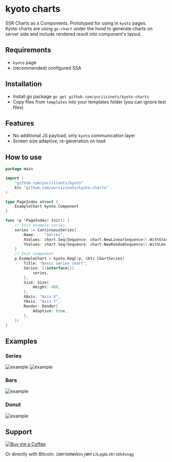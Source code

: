 # kyoto charts

SSR Charts as a Components. Prototyped for using in `kyoto` pages.  
Kyoto charts are using `go-chart` under the hood to generate charts on server side and include rendered result into component's layout.

## Requirements

- `kyoto` page
- (recommended) configured SSA

## Installation

- Install go package `go get github.com/yuriizinets/kyoto-charts`
- Copy files from `templates` into your templates folder (you can ignore test files)

## Features

- No additional JS payload, only `kyoto` communication layer
- Screen size adaptive, re-generation on load

## How to use

```go
package main

import (
    "github.com/yuriizinets/kyoto"
    ktc "github.com/yuriizinets/kyoto-charts"
)

type PageIndex struct {
    ExampleChart kyoto.Component
}

func (p *PageIndex) Init() {
    // Init example series
    series := ContinuousSeries{
        Name:    "Series",
        XValues: chart.Seq{Sequence: chart.NewLinearSequence().WithStart(1.0).WithEnd(100.0)}.Values(),
        YValues: chart.Seq{Sequence: chart.NewRandomSequence().WithLen(100).WithMin(0).WithMax(100)}.Values(),
    }
    // Init component
    p.ExampleChart = kyoto.RegC(p, &ktc.ChartSeries{
        Title: "Basic series chart",
        Series: []interface{}{
            series,
        },
        Size: Size{
            Height: 400,
        },
        XAxis: "Axis X",
        YAxis: "Axis Y",
        Render: Render{
            Adaptive: true,
        },
    })
}
```

## Examples

### Series

![example](https://imgur.com/HNTDp7E.png)
![example](https://imgur.com/PXUmndg.png)

### Bars

![example](https://imgur.com/WiHcZpL.png)

### Donut

![example](https://imgur.com/lRBZ9Og.png)

## Support

<a target="_blank" href="https://www.buymeacoffee.com/yuriizinets"><img alt="Buy me a Coffee" src="https://github.com/egonelbre/gophers/blob/master/.thumb/animation/buy-morning-coffee-3x.gif?raw=true"></a>


Or directly with Bitcoin: `18WY5KRWVKVxjWKFzJLqqALsRrsDh4snqg`
